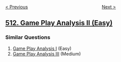 <!--|This file generated by command(leetcode description); DO NOT EDIT.    |-->
<!--+----------------------------------------------------------------------+-->
<!--|@author    openset <openset.wang@gmail.com>                           |-->
<!--|@link      https://github.com/openset                                 |-->
<!--|@home      https://github.com/tonymontaro/leetcode-hints                        |-->
<!--+----------------------------------------------------------------------+-->

[< Previous](https://github.com/tonymontaro/leetcode-hints/tree/master/problems/game-play-analysis-i "Game Play Analysis I")
　　　　　　　　　　　　　　　　
[Next >](https://github.com/tonymontaro/leetcode-hints/tree/master/problems/find-bottom-left-tree-value "Find Bottom Left Tree Value")

## [512. Game Play Analysis II (Easy)](https://leetcode.com/problems/game-play-analysis-ii "游戏玩法分析 II")



### Similar Questions
  1. [Game Play Analysis I](https://github.com/tonymontaro/leetcode-hints/tree/master/problems/game-play-analysis-i) (Easy)
  1. [Game Play Analysis III](https://github.com/tonymontaro/leetcode-hints/tree/master/problems/game-play-analysis-iii) (Medium)
